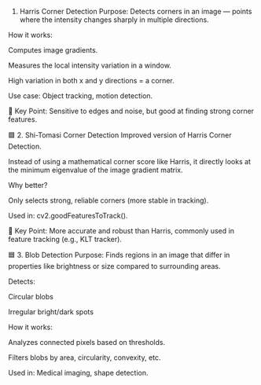 1. Harris Corner Detection
Purpose: Detects corners in an image — points where the intensity changes sharply in multiple directions.

How it works:

Computes image gradients.

Measures the local intensity variation in a window.

High variation in both x and y directions = a corner.

Use case: Object tracking, motion detection.

🧠 Key Point: Sensitive to edges and noise, but good at finding strong corner features.

🟩 2. Shi-Tomasi Corner Detection
Improved version of Harris Corner Detection.

Instead of using a mathematical corner score like Harris, it directly looks at the minimum eigenvalue of the image gradient matrix.

Why better?

Only selects strong, reliable corners (more stable in tracking).

Used in: cv2.goodFeaturesToTrack().

🧠 Key Point: More accurate and robust than Harris, commonly used in feature tracking (e.g., KLT tracker).

🟦 3. Blob Detection
Purpose: Finds regions in an image that differ in properties like brightness or size compared to surrounding areas.

Detects:

Circular blobs

Irregular bright/dark spots

How it works:

Analyzes connected pixels based on thresholds.

Filters blobs by area, circularity, convexity, etc.

Used in: Medical imaging, shape detection.
